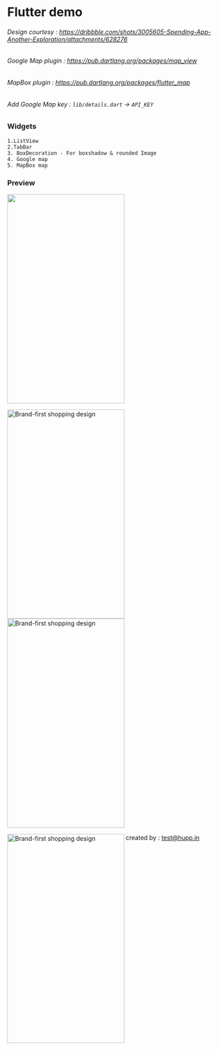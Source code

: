 # Flutter demo

###### Design courtesy : https://dribbble.com/shots/3005605-Spending-App-Another-Exploration/attachments/628276
###### Google Map plugin : https://pub.dartlang.org/packages/map_view
###### MapBox plugin : https://pub.dartlang.org/packages/flutter_map

###### Add Google Map key : `lib/details.dart` -> `API_KEY`

### Widgets
    1.ListView
    2.TabBar
    3. BoxDecoration - For boxshadow & rounded Image
    4. Google map
    5. MapBox map
### Preview

[<img src="http://demo.hupp.in/hupp-files/demo1.gif" width="270" height="480" alt="" >](http://demo.hupp.in/hupp-files/demo1.gif)


[<img src="http://demo.hupp.in/hupp-files/map1.png" width="270" height="480" alt="Brand-first shopping design" align="left">](http://demo.hupp.in/hupp-files/map1.png)
[<img src="http://demo.hupp.in/hupp-files/map3.png" width="270" height="480" alt="Brand-first shopping design" align="">](http://demo.hupp.in/hupp-files/map3.png)


[<img src="http://demo.hupp.in/hupp-files/map2.png" width="270" height="480" alt="Brand-first shopping design" align="left">](http://demo.hupp.in/hupp-files/map2.png)



created by : test@hupp.in
